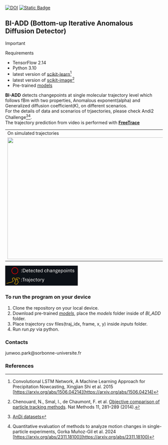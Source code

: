 [![DOI](https://zenodo.org/badge/DOI/10.5281/zenodo.13334951.svg)](https://doi.org/10.5281/zenodo.13334951)
[![Static Badge](https://img.shields.io/badge/BI_ADD-a?style=flat&label=arXiv&color=%23B31B1B&link=https%3A%2F%2Farxiv.org%2Fabs%2F2503.11529)](https://arxiv.org/abs/2503.11529)
## BI-ADD (Bottom-up Iterative Anomalous Diffusion Detector)

> [!IMPORTANT]  
> Requirements </br>
> - TensorFlow 2.14
> - Python 3.10
> - latest version of [scikit-learn](https://scikit-learn.org/stable/)[^3]
> - latest version of [scikit-image](https://scikit-image.org/docs/stable/user_guide/install.html)[^4]
> - Pre-trained [models](https://github.com/JunwooParkSaribu/BI_ADD/tree/main/models)


<b>BI-ADD</b> detects changepoints at single molecular trajectory level which follows fBm with two properties, Anomalous exponent(alpha) and Generalized diffusion coefficient(K), on different scenarios.</br>
For the details of data and scenarios of trjaectories, please check Andi2 Challenge[^1][^2].</br>
The trajectory prediction from video is performed with <b>[FreeTrace](https://github.com/JunwooParkSaribu/FreeTrace)</b></br>


<table border="0"> 
        <tr> 
            <td>On simulated trajectories</td> 
        </tr>
        <tr> 
            <td><img src="https://github.com/JunwooParkSaribu/BI_ADD/blob/main/tmps/imgs/alpha_test0.gif" width="780" height="390"></td> 
        </tr>
</table>

<img src="https://github.com/JunwooParkSaribu/AnDi2_SU_FIONA/blob/main/tmps/imgs/foot.png" width="232" height="64"></br>


<h3> To run the program on your device </h3>

1. Clone the repository on your local device.</br>
2. Download pre-trained [*models*](https://drive.google.com/file/d/1WF0eW8Co23-mKQiHNH-KHHK_lJiIW-WC/view?usp=sharing), place the *models* folder inside of *BI_ADD* folder.</br>
3. Place trajectory csv files(traj_idx, frame, x, y) inside *inputs* folder.</br>
4. Run *run.py* via python.</br>

<h3> Contacts </h3>
junwoo.park@sorbonne-universite.fr</br>

<h3> References </h3>

[^1]: [AnDi datasets](https://doi.org/10.5281/zenodo.10259556)
[^2]: Quantitative evaluation of methods to analyze motion changes in single-particle experiments, Gorka Muñoz-Gil et al. 2024 [https://arxiv.org/abs/2311.18100](https://arxiv.org/abs/2311.18100)
[^3]: Convolutional LSTM Network, A Machine Learning Approach for Precipitation Nowcasting, Xingjian Shi et al. 2015 [https://arxiv.org/abs/1506.04214](https://arxiv.org/abs/1506.04214)
[^4]: Chenouard, N., Smal, I., de Chaumont, F. et al. [Objective comparison of particle tracking methods](https://doi.org/10.1038/nmeth.2808). Nat Methods 11, 281–289 (2014).